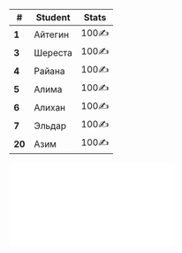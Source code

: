 
| #       | Student | Stats  |
| ------- | ------- | ------ |
| **1**   | Айтегин | $100$✍️ |
| **3**   | Шереста | $100$✍️ |
| **4**   | Райана  | $100$✍️ |
| **5**   | Алима   | $100$✍️ |
| **6**   | Алихан  | $100$✍️ |
| **7**   | Эльдар  | $100$✍️ |
| **20**  | Азим    | $100$✍️ |

![EMOJI](EMOJI.md)